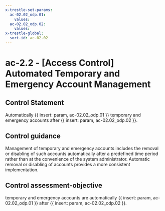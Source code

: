 ```yaml
---
x-trestle-set-params:
  ac-02.02_odp.01:
    values:
  ac-02.02_odp.02:
    values:
x-trestle-global:
  sort-id: ac-02.02
---
```


# ac-2.2 - \[Access Control\] Automated Temporary and Emergency Account Management

## Control Statement

Automatically {{ insert: param, ac-02.02_odp.01 }} temporary and emergency accounts after {{ insert: param, ac-02.02_odp.02 }}.

## Control guidance

Management of temporary and emergency accounts includes the removal or disabling of such accounts automatically after a predefined time period rather than at the convenience of the system administrator. Automatic removal or disabling of accounts provides a more consistent implementation.

## Control assessment-objective

temporary and emergency accounts are automatically {{ insert: param, ac-02.02_odp.01 }} after {{ insert: param, ac-02.02_odp.02 }}.
